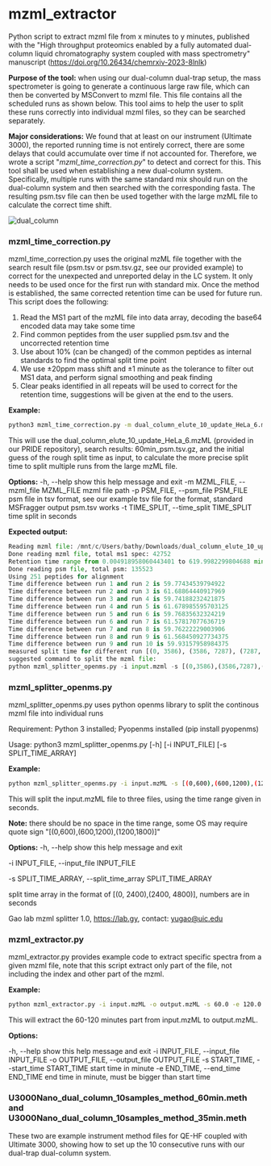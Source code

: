 # mzml_extractor
Python script to extract mzml file from x minutes to y minutes, published with the "High throughput proteomics enabled by a fully automated dual-column liquid chromatography system coupled with mass spectrometry" manuscript (https://doi.org/10.26434/chemrxiv-2023-8lnlk)



**Purpose of the tool:** when using our dual-column dual-trap setup, the mass spectrometer is going to generate a continuous large raw file, which can then be converted by MSConvert to mzml file. This file contains all the scheduled runs as shown below. This tool aims to help the user to split these runs correctly into individual mzml files, so they can be searched separately. 

**Major considerations:** We found that at least on our instrument (Ultimate 3000), the reported running time is not entirely correct, there are some delays that could accumulate over time if not accounted for. Therefore, we wrote a script "*mzml_time_correction.py*" to detect and correct for this. This tool shall be used when establishing a new dual-column system. Specifically, multiple runs with the same standard mix should run on the dual-column system and then searched with the corresponding fasta. The resulting psm.tsv file can then be used together with the large mzML file to calculate the correct time shift.

![dual_column](https://github.com/Gaolaboratory/mzml_extractor/assets/114178668/c161891a-51b5-4678-9ad9-5f37d0daa4c0)



### mzml_time_correction.py

mzml_time_correction.py uses the original mzML file together with the search result file (psm.tsv or psm.tsv.gz, see our provided example) to correct for the unexpected and unreported delay in the LC system. It only needs to be used once for the first run with standard mix. Once the method is established, the same corrected retention time can be used for future run. This script does the following:

1. Read the MS1 part of the mzML file into data array, decoding the base64 encoded data may take some time
2. Find common peptides from the user supplied psm.tsv and the uncorrected retention time
3. Use about 10% (can be changed) of the common peptides as internal standards to find the optimal split time point
4. We use ±20ppm mass shift and ±1 minute as the tolerance to filter out MS1 data, and perform signal smoothing and peak finding
5. Clear peaks identified in all repeats will be used to correct for the retention time, suggestions will be given at the end to the users.

**Example:** 

```bash
python3 mzml_time_correction.py -m dual_column_elute_10_update_HeLa_6.mzML -p 60min_psm.tsv.gz -t [(0,3600),(3600,7200),(7200,10800),(10800,14400),(14400,18000),(18000,21600),(21600,25200),(25200,28800),(28800,32400),(32400,36000)] 
```

This will use the dual_column_elute_10_update_HeLa_6.mzML (provided in our PRIDE repository), search results: 60min_psm.tsv.gz, and the initial guess of the rough split time as input, to calculate the more precise split time to split multiple runs from the large mzML file.

**Options:**
  -h, --help            show this help message and exit
  -m MZML_FILE, --mzml_file MZML_FILE
                        mzml file path
  -p PSM_FILE, --psm_file PSM_FILE
                        psm file in tsv format, see our example tsv file for
                        the format, standard MSFragger output psm.tsv works
  -t TIME_SPLIT, --time_split TIME_SPLIT
                        time split in seconds

**Expected output:**

```python
Reading mzml file: /mnt/c/Users/bathy/Downloads/dual_column_elute_10_update_HeLa_6.mzML
Done reading mzml file, total ms1 spec: 42752
Retention time range from 0.004918958060443401 to 619.9982299804688 min
Done reading psm file, total psm: 135523
Using 251 peptides for alignment
Time difference between run 1 and run 2 is 59.77434539794922
Time difference between run 2 and run 3 is 61.68864440917969
Time difference between run 3 and run 4 is 59.74188232421875
Time difference between run 4 and run 5 is 61.678985595703125
Time difference between run 5 and run 6 is 59.76835632324219
Time difference between run 6 and run 7 is 61.57817077636719
Time difference between run 7 and run 8 is 59.76222229003906
Time difference between run 8 and run 9 is 61.568450927734375
Time difference between run 9 and run 10 is 59.93157958984375
measured split time for different run [(0, 3586), (3586, 7287), (7287, 10872), (10872, 14573), (14573, 18159), (18159, 21854), (21854, 25440), (25440, 29134), (29134, 32730), (32730, 37200)]
suggested command to split the mzml file:
python mzml_splitter_openms.py -i input.mzml -s [(0,3586),(3586,7287),(7287,10872),(10872,14573),(14573,18159),(18159,21854),(21854,25440),(25440,29134),(29134,32730),(32730,37200)]
```



### mzml_splitter_openms.py

mzml_splitter_openms.py uses python openms library to split the continous mzml file into individual runs

Requirement: Python 3 installed; Pyopenms installed (pip install pyopenms)

Usage: python3 mzml_splitter_openms.py [-h] [-i INPUT_FILE] [-s SPLIT_TIME_ARRAY]

**Example:** 

```bash
python mzml_splitter_openms.py -i input.mzML -s [(0,600),(600,1200),(1200,1800)]
```

This will split the input.mzML file to three files, using the time range given in seconds.

**Note:** there should be no space in the time range, some OS may require quote sign "[(0,600),(600,1200),(1200,1800)]"

**Options:**
  -h, --help   show this help message and exit

  -i INPUT_FILE, --input_file INPUT_FILE

  -s SPLIT_TIME_ARRAY, --split_time_array SPLIT_TIME_ARRAY  

split time array in the format of [(0, 2400),(2400, 4800)], numbers are in seconds

Gao lab mzml splitter 1.0, https://lab.gy, contact: yugao@uic.edu



### mzml_extractor.py

mzml_extractor.py provides example code to extract specific spectra from a given mzml file, note that this script extract only part of the file, not including the index and other part of the mzml.

**Example:** 

```bash
python mzml_extractor.py -i input.mzML -o output.mzML -s 60.0 -e 120.0
```

This will extract the 60-120 minutes part from input.mzML to output.mzML.

**Options:**

  -h, --help            show this help message and exit
  -i INPUT_FILE, --input_file INPUT_FILE
  -o OUTPUT_FILE, --output_file OUTPUT_FILE
  -s START_TIME, --start_time START_TIME 
                        start time in minute
  -e END_TIME, --end_time END_TIME
                        end time in minute, must be bigger than start time






### U3000Nano_dual_column_10samples_method_60min.meth and U3000Nano_dual_column_10samples_method_35min.meth
These two are example instrument method files for QE-HF coupled with Ultimate 3000, showing how to set up the 10 consecutive runs with our dual-trap dual-column system.
